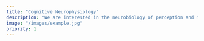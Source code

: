 ```yaml
---
title: "Cognitive Neurophysiology"
description: "We are interested in the neurobiology of perception and memory. We explore neuronal behavior in the medial temporal lobe to understand how conscious percepts are transferred into episodic memory traces."
image: "/images/example.jpg"
priority: 1
---
```

